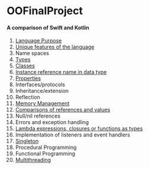 # OOFinalProject
#### A comparison of Swift and Kotlin
1. [Language Purpose](https://github.com/MadisonWilliams15/OOFinalProject/blob/master/LanguagePurpose.md)
2. [Unique features of the language](https://github.com/MadisonWilliams15/OOFinalProject/blob/master/UniqueFeatures.md)
3. Name spaces
4. [Types](https://github.com/MadisonWilliams15/OOFinalProject/blob/master/Types.md)
5. [Classes](https://github.com/MadisonWilliams15/OOFinalProject/blob/master/Classes.md)
6. [Instance reference name in data type](https://github.com/MadisonWilliams15/OOFinalProject/blob/master/InstanceReference.md)
7. [Properties](https://github.com/MadisonWilliams15/OOFinalProject/blob/master/Properties.md)
8. Interfaces/protocols
9. Inheritance/extension
10. Reflection
11. [Memory Management](https://github.com/MadisonWilliams15/OOFinalProject/blob/master/MemoryManagement.md)
12. [Comparisons of references and values](https://github.com/MadisonWilliams15/OOFinalProject/blob/master/Comparisons.md)
13. Null/nil references
14. Errors and exception handling
15. [Lambda expressions, closures or functions as types](https://github.com/MadisonWilliams15/OOFinalProject/blob/master/LambdaExpressions.md)
16. Implementation of listeners and event handlers
17. [Singleton](https://github.com/MadisonWilliams15/OOFinalProject/blob/master/Singleton.md)
18. Procedural Programming
19. Functional Programming
20. [Multithreading](https://github.com/MadisonWilliams15/OOFinalProject/blob/master/Multithreading.md)


